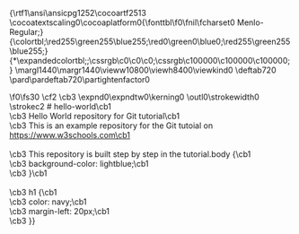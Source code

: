 {\rtf1\ansi\ansicpg1252\cocoartf2513
\cocoatextscaling0\cocoaplatform0{\fonttbl\f0\fnil\fcharset0 Menlo-Regular;}
{\colortbl;\red255\green255\blue255;\red0\green0\blue0;\red255\green255\blue255;}
{\*\expandedcolortbl;;\cssrgb\c0\c0\c0;\cssrgb\c100000\c100000\c100000;}
\margl1440\margr1440\vieww10800\viewh8400\viewkind0
\deftab720
\pard\pardeftab720\partightenfactor0

\f0\fs30 \cf2 \cb3 \expnd0\expndtw0\kerning0
\outl0\strokewidth0 \strokec2 # hello-world\cb1 \
\cb3 Hello World repository for Git tutorial\cb1 \
\cb3 This is an example repository for the Git tutoial on https://www.w3schools.com\cb1 \
\
\cb3 This repository is built step by step in the tutorial.body \{\cb1 \
\cb3 background-color: lightblue;\cb1 \
\cb3 \}\cb1 \
\
\cb3 h1 \{\cb1 \
\cb3 color: navy;\cb1 \
\cb3 margin-left: 20px;\cb1 \
\cb3 \}}